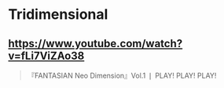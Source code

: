 # Tridimensional

## https://www.youtube.com/watch?v=fLi7ViZAo38

> 『FANTASIAN Neo Dimension』Vol.1 ❘ PLAY! PLAY! PLAY! 
